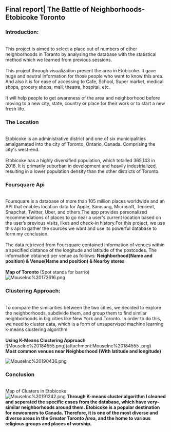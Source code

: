 ## **Final report| The Battle of Neighborhoods- Etobicoke Toronto**
### Introduction:

<br>This project is aimed to select a place out of numbers of other neighborhoods in Toranto by analysing the database with the statistical method which we learned from previous sessions.<br/>
<br>This project through visualization present the area in Etobicoke. It gave huge and neutral information for those people who want to know this area. And also it is for  ease of accessing to Cafe, School, Super market, medical shops, grocery shops, mall, theatre, hospital, etc. <br/>
<br>It will help people to get awareness of the area and neighborhood before moving to a new city, state, country or place for their work or to start a new fresh life.<br/>
### The Location
<br>Etobicoke is an administrative district and one of six municipalities amalgamated into the city of Toronto, Ontario, Canada. Comprising the city's west-end.<br/>
<br>Etobicoke has a highly diversified population, which totalled 365,143 in 2016. It is primarily suburban in development and heavily industrialized, resulting in a lower population density than the other districts of Toronto.<br/>
### Foursquare Api
<br>Foursquare is a database of more than 105 million places worldwide and an API that enables location data for Apple, Samsung, Microsoft, Tencent, Snapchat, Twitter, Uber, and others.The app provides personalized recommendations of places to go near a user's current location based on the user’s previous visits, likes and check-in history.For this project, we use this api to gather the sources we want and use its powerful database to form my conclusion.<br/>
<br>The data retrieved from Foursquare contained information of venues within a specified distance of the longitude and latitude of the postcodes. The information obtained per venue as follows: **Neighborhood(Name and position) & Venue(Name and position) & Nearby stores**<br/>
<br>**Map of Toronto** (Spot stands for barrio)<br/>
![MouseInc%20172616.png](attachment:MouseInc%20172616.png)
### Clustering Approach:
<br>To compare the similarities between the two cities, we decided to explore the neighborhoods, subdivide them, and group them to find similar neighborhoods in big cities like New York and Toronto. In order to do this, we need to cluster data, which is a form of unsupervised machine learning k-means clustering algorithm<br/>
<br>**Using K-Means Clustering Approach**<br/>
![MouseInc%20184555.png](attachment:MouseInc%20184555 .png)
<br>**Most common venues near Neighborhood (With latitude and longitude)** 

![MouseInc%20190436.png](attachment:MouseInc%20190436.png)
### Conclusion
<br>Map of Clusters in Etobicoke<br/>
![MouseInc%20191242.png](attachment:MouseInc%20191242.png)
**Through K-means cluster algorithm I cleaned and seperated the specific cases from the database, which have very-similar neighborhoods around them. Etobicoke is a popular destination for newcomers to Canada. Therefore, it is one of the most diverse and diverse areas in the Greater Toronto Area, and the home to various religious groups and places of worship.**
